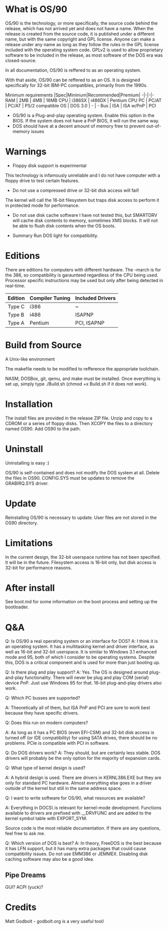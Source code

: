 # What is OS/90

OS/90 is the technology, or more specifically, the source code behind the release, which has not arrived yet and does not have a name. When the release is created from the source code, it is published under a different name, but with the same copyright and GPL license. Anyone can make a release under any name as long as they follow the rules in the GPL license included with the operating system code. GPLv2 is used to allow proprietary software to be included in the release, as most software of the DOS era was closed-source.

In all documentation, OS/90 is reffered to as an operating system.

With that aside, OS/90 can be reffered to as an OS. It is designed specifically for 32-bit IBM-PC compatibles, primarily from the 1990s.

Minimum requirements
|Spec|Minimum|Recommended|Premium|
-|-|-|-
RAM | 2MB      | 4MB       | 16MB
CPU | i386SX   | i486DX    | Pentium CPU
PC  | PC/AT    | PC/AT     | PS/2 compatible
OS  | DOS 3.0  | -         | -
Bus | ISA      | ISA w/PnP | PCI

* OS/90 is a Plug-and-play operating system. Enable this option in the BIOS. If the system does not have a PnP BIOS, it will run the same way.
* DOS should have at a decent amount of memory free to prevent out-of-memory issues

# Warnings

* Floppy disk support is experimental

This technology is infamously unreliable and I do not have computer with a floppy drive to test certain features.

* Do not use a compressed drive or 32-bit disk access will fail!

The kernel will call the 16-bit filesystem but traps disk access to perform it in protected mode for performance.

* Do not use disk cache software
I have not tested this, but SMARTDRV will cache disk contents to memory, sometimes XMS blocks. It will not be able to flush disk contents when the OS boots.

* Summary
Run DOS light for compatibility.

# Editions

There are editions for computers with different hardware. The -march is for the 386, so compatibility is garaunteed regardless of the CPU being used. Processor specific instructions may be used but only after being detected in real-time.

|Edition|Compiler Tuning|Included Drivers|
-|-|-
Type C| i386      | ~
Type B| i486      | ISAPNP
Type A| Pentium   | PCI, ISAPNP

# Build from Source

A Unix-like environment

The makefile needs to be modified to refference the appropriate toolchain.

NASM, DOSBox, git, qemu, and make must be installed. Once everything is set up, simply type ./Build.sh (chmod +x Build.sh if it does not work).

# Installation

The install files are provided in the release ZIP file. Unzip and copy to a CDROM or a series of floppy disks. Then XCOPY the files to a directory named OS90. Add OS90 to the path.

# Uninstall

Uninstalling is easy :)

OS/90 is self-contained and does not modify the DOS system at all. Delete the files in OS90. CONFIG.SYS must be updates to remove the GRABIRQ.SYS driver.

# Update

Reinstalling OS/90 is necessary to update. User files are not stored in the OS90 directory.

# Limitations

In the current design, the 32-bit userspace runtime has not been specified. It will be in the future. Filesystem access is 16-bit only, but disk access is 32-bit for performance reasons.

# After install

See boot.md for some information on the boot process and setting up the bootloader.

# Q&A

Q: Is OS/90 a real operating system or an interface for DOS?
A: I think it is an operating system. It has a multitasking kernel and driver interface, as well as 16-bit and 32-bit userspace. It is similar to Windows 3.1 enhanced mode and 95, both of which I consider to be operating systems. Despite this, DOS is a critical component and is used for more than just booting up.

Q: Is there plug and play support?
A: Yes. The OS is designed around plug-and-play functionality. There will never be plug and play COM (serial) device PnP. Just use Windows 95 for that. 16-bit plug-and-play drivers also work.

Q: Which PC busses are supported?

A: Theoretically all of them, but ISA PnP and PCI are sure to work best because they have specific drivers.

Q: Does this run on modern computers?

A: As long as it has a PC BIOS (even EFI-CSM) and 32-bit disk access is turned off (or IDE compatibility) for using SATA drives, there should be no problems. PCIe is compatible with PCI in software.

Q: Do DOS drivers work?
A: They should, but are certainly less stable. DOS drivers will probably be the only option for the majority of expansion cards.

Q: What type of kernel design is used?

A: A hybrid design is used. There are drivers in KERNL386.EXE but they are only for standard PC hardware. Almost everything else goes in a driver outside of the kernel but still in the same address space.

Q: I want to write software for OS/90, what resources are available?

A: Everything in DOCS\ is relevant for kernel-mode development. Functions available to drivers are prefixed with \__DRVFUNC and are added to the kernel symbol table with EXPORT_SYM.

Source code is the most reliable documentation. If there are any questions, feel free to ask me.

Q: Which version of DOS is best?
A: In theory, FreeDOS is the best because it has LFN support, but it has many extra packages that could cause compatibility issues. Do not use EMM386 or JEMMEX. Disabling disk caching software may also be a good idea.

## Pipe Dreams

GUI? ACPI (yuck)?

# Credits

Matt Godbolt - godbolt.org is a very useful tool/
